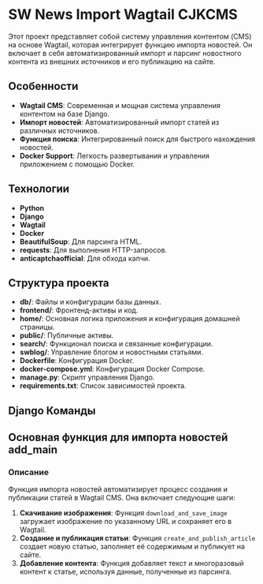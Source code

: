 
# SW News Import Wagtail CJKCMS

Этот проект представляет собой систему управления контентом (CMS) на основе Wagtail, которая интегрирует функцию импорта новостей. Он включает в себя автоматизированный импорт и парсинг новостного контента из внешних источников и его публикацию на сайте.

## Особенности

- **Wagtail CMS**: Современная и мощная система управления контентом на базе Django.
- **Импорт новостей**: Автоматизированный импорт статей из различных источников.
- **Функция поиска**: Интегрированный поиск для быстрого нахождения новостей.
- **Docker Support**: Легкость развертывания и управления приложением с помощью Docker.

## Технологии

- **Python**
- **Django**
- **Wagtail**
- **Docker**
- **BeautifulSoup**: Для парсинга HTML.
- **requests**: Для выполнения HTTP-запросов.
- **anticaptchaofficial**: Для обхода капчи.

## Структура проекта

- **db/**: Файлы и конфигурации базы данных.
- **frontend/**: Фронтенд-активы и код.
- **home/**: Основная логика приложения и конфигурация домашней страницы.
- **public/**: Публичные активы.
- **search/**: Функционал поиска и связанные конфигурации.
- **swblog/**: Управление блогом и новостными статьями.
- **Dockerfile**: Конфигурация Docker.
- **docker-compose.yml**: Конфигурация Docker Compose.
- **manage.py**: Скрипт управления Django.
- **requirements.txt**: Список зависимостей проекта.

## Django Команды

## Основная функция для импорта новостей add_main

### Описание

Функция импорта новостей автоматизирует процесс создания и публикации статей в Wagtail CMS. Она включает следующие шаги:

1. **Скачивание изображения**: Функция `download_and_save_image` загружает изображение по указанному URL и сохраняет его в Wagtail.
2. **Создание и публикация статьи**: Функция `create_and_publish_article` создает новую статью, заполняет её содержимым и публикует на сайте.
3. **Добавление контента**: Функция добавляет текст и многоразовый контент к статье, используя данные, полученные из парсинга.
